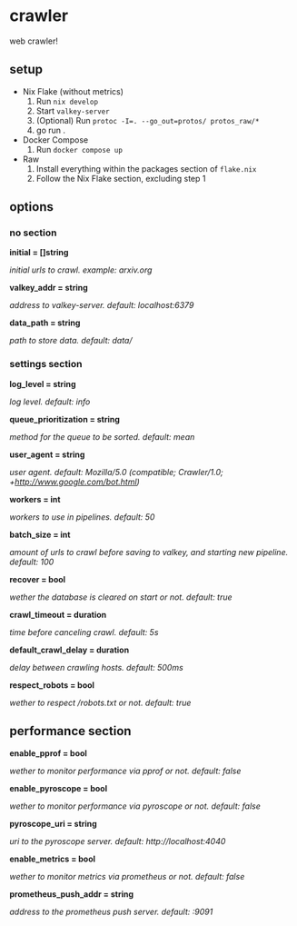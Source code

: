 # crawler

web crawler!

## setup

- Nix Flake (without metrics)
  1. Run `nix develop`
  2. Start `valkey-server`
  3. (Optional) Run `protoc -I=. --go_out=protos/ protos_raw/*`
  4. go run .
- Docker Compose
  1. Run `docker compose up`
- Raw
  1. Install everything within the packages section of `flake.nix`
  2. Follow the Nix Flake section, excluding step 1

## options

### no section

**initial = []string**

*initial urls to crawl. example: arxiv.org*


**valkey_addr = string**

*address to valkey-server. default: localhost:6379*


**data_path = string**

*path to store data. default: data/*


### settings section

**log_level = string**

*log level. default: info*


**queue_prioritization = string**

*method for the queue to be sorted. default: mean*


**user_agent = string**

*user agent. default: Mozilla/5.0 (compatible; Crawler/1.0; +http://www.google.com/bot.html)*


**workers = int**

*workers to use in pipelines. default: 50*


**batch_size = int**

*amount of urls to crawl before saving to valkey, and starting new pipeline. default: 100*


**recover = bool**

*wether the database is cleared on start or not. default: true*


**crawl_timeout = duration**

*time before canceling crawl. default: 5s*


**default_crawl_delay = duration**

*delay between crawling hosts. default: 500ms*


**respect_robots = bool**

*wether to respect /robots.txt or not. default: true*


## performance section

**enable_pprof = bool**

*wether to monitor performance via pprof or not. default: false*


**enable_pyroscope = bool**

*wether to monitor performance via pyroscope or not. default: false*


**pyroscope_uri = string**

*uri to the pyroscope server. default: http://localhost:4040*


**enable_metrics = bool**

*wether to monitor metrics via prometheus or not. default: false*

**prometheus_push_addr = string**

*address to the prometheus push server. default: :9091*
